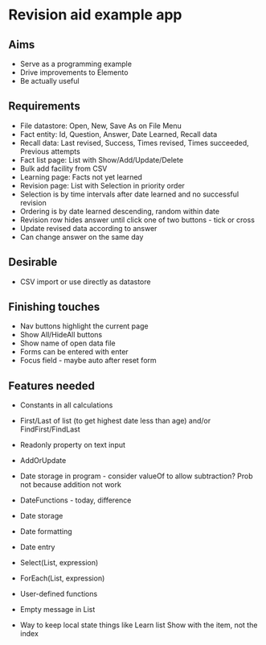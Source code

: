 Revision aid example app
========================

Aims
----

- Serve as a programming example
- Drive improvements to Elemento
- Be actually useful

Requirements
------------

- File datastore: Open, New, Save As on File Menu
- Fact entity: Id, Question, Answer, Date Learned, Recall data
- Recall data: Last revised, Success, Times revised, Times succeeded, Previous attempts
- Fact list page: List with Show/Add/Update/Delete
- Bulk add facility from CSV
- Learning page: Facts not yet learned
- Revision page: List with Selection in priority order
- Selection is by time intervals after date learned and no successful revision
- Ordering is by date learned descending, random within date
- Revision row hides answer until click one of two buttons - tick or cross
- Update revised data according to answer
- Can change answer on the same day



Desirable
---------

- CSV import or use directly as datastore

Finishing touches
-----------------

- Nav buttons highlight the current page
- Show All/HideAll buttons
- Show name of open data file
- Forms can be entered with enter
- Focus field - maybe auto after reset form


Features needed
---------------

- Constants in all calculations
- First/Last of list (to get highest date less than age) and/or FindFirst/FindLast
- Readonly property on text input

- AddOrUpdate
- Date storage in program - consider valueOf to allow subtraction? Prob not because addition not work
- DateFunctions - today, difference
- Date storage
- Date formatting
- Date entry
- Select(List, expression)
- ForEach(List, expression)
- User-defined functions
- Empty message in List
- Way to keep local state things like Learn list Show with the item, not the index
